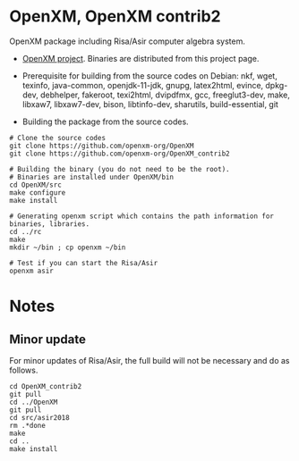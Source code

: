 # OpenXM, OpenXM contrib2
OpenXM package including Risa/Asir computer algebra system.

* [OpenXM project](http://www.openxm.org). Binaries are distributed from this project page.

* Prerequisite for building from the source codes on Debian:
nkf, wget, texinfo, java-common, openjdk-11-jdk, gnupg, latex2html, evince, dpkg-dev, debhelper, fakeroot, texi2html, dvipdfmx, gcc, freeglut3-dev, make, libxaw7, libxaw7-dev, bison, libtinfo-dev, sharutils, build-essential, git

* Building the package from the source codes.
```
# Clone the source codes
git clone https://github.com/openxm-org/OpenXM
git clone https://github.com/openxm-org/OpenXM_contrib2

# Building the binary (you do not need to be the root).
# Binaries are installed under OpenXM/bin
cd OpenXM/src
make configure
make install

# Generating openxm script which contains the path information for binaries, libraries.
cd ../rc
make
mkdir ~/bin ; cp openxm ~/bin

# Test if you can start the Risa/Asir
openxm asir
```

# Notes
## Minor update
For minor updates of Risa/Asir, the full build will not be necessary and do as follows.
```
cd OpenXM_contrib2
git pull
cd ../OpenXM
git pull
cd src/asir2018
rm .*done
make
cd ..
make install

```
